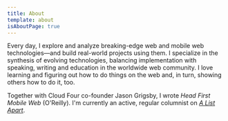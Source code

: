 ```yaml
---
title: About
template: about
isAboutPage: true
---
```


Every day, I explore and analyze breaking-edge web and mobile web technologies—and build real-world projects using them. I specialize in the synthesis of evolving technologies, balancing implementation with speaking, writing and education in the worldwide web community. I love learning and figuring out how to do things on the web and, in turn, showing others how to do it, too.

Together with Cloud Four co-founder Jason Grigsby, I wrote *Head First Mobile Web* (O'Reilly). I'm currently an active, regular columnist on [*A List Apart*](http://www.alistapart.com).
